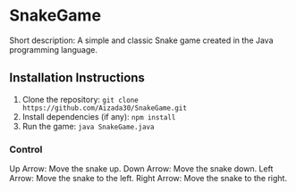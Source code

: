 # SnakeGame

Short description: 
    A simple and classic Snake game created in the Java programming language.

## Installation Instructions

1. Clone the repository: `git clone https://github.com/Aizada30/SnakeGame.git`
2. Install dependencies (if any): `npm install`
3. Run the game: `java SnakeGame.java`

### Control

Up Arrow: Move the snake up.
Down Arrow: Move the snake down.
Left Arrow: Move the snake to the left.
Right Arrow: Move the snake to the right.
